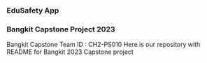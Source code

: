 ### EduSafety App 
### Bangkit Capstone Project 2023
Bangkit Capstone Team ID : CH2-PS010
Here is our repository with README for Bangkit 2023 Capstone project
